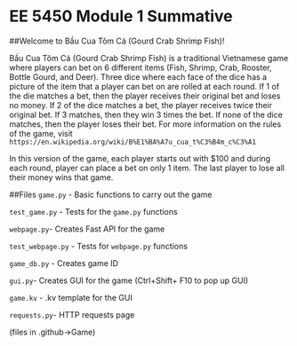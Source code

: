 # EE 5450 Module 1 Summative
##Welcome to Bầu Cua Tôm Cá (Gourd Crab Shrimp Fish)!

Bầu Cua Tôm Cá (Gourd Crab Shrimp Fish) is a traditional Vietnamese game where players can bet on
6 different items (Fish, Shrimp, Crab, Rooster, Bottle Gourd, and Deer).
Three dice where each face of the dice has a picture of the item that a player can 
bet on are rolled at each round. If 1 of the die matches a bet, then the player receives their original 
bet and loses no money. If 2 of the dice matches a bet, the player receives twice 
their original bet. If 3 matches, then they win 3 times the bet. If none of the dice
matches, then the player loses their bet. For more information on the rules of the game, visit 
`https://en.wikipedia.org/wiki/B%E1%BA%A7u_cua_t%C3%B4m_c%C3%A1`

In this version of the game, each player starts out with $100 and during each round, player can place a bet on 
only 1 item. The last player to lose all their money wins that game. 


##Files
`game.py` - Basic functions to carry out the game 

`test_game.py` - Tests for the `game.py` functions

`webpage.py`- Creates Fast API for the game 

`test_webpage.py`  - Tests for `webpage.py` functions 

`game_db.py` - Creates game ID 

`gui.py`- Creates GUI for the game (Ctrl+Shift+ F10 to pop up GUI)

`game.kv` - .kv template for the GUI

`requests.py`- HTTP requests page

(files in .github->Game)